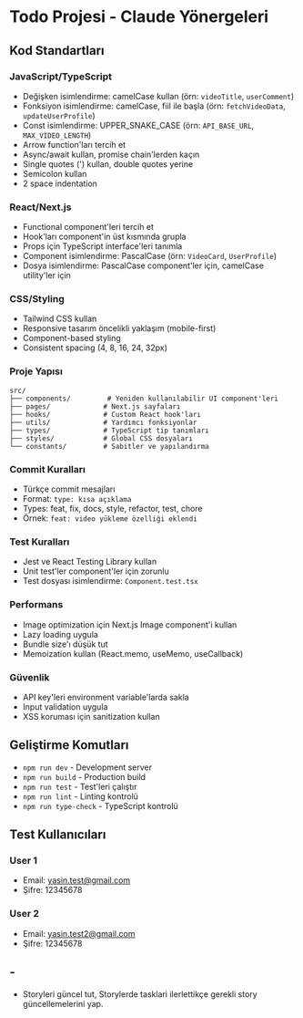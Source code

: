 # Todo Projesi - Claude Yönergeleri

## Kod Standartları

### JavaScript/TypeScript
- Değişken isimlendirme: camelCase kullan (örn: `videoTitle`, `userComment`)
- Fonksiyon isimlendirme: camelCase, fiil ile başla (örn: `fetchVideoData`, `updateUserProfile`)
- Const isimlendirme: UPPER_SNAKE_CASE (örn: `API_BASE_URL`, `MAX_VIDEO_LENGTH`)
- Arrow function'ları tercih et
- Async/await kullan, promise chain'lerden kaçın
- Single quotes (') kullan, double quotes yerine
- Semicolon kullan
- 2 space indentation

### React/Next.js
- Functional component'leri tercih et
- Hook'ları component'in üst kısmında grupla
- Props için TypeScript interface'leri tanımla
- Component isimlendirme: PascalCase (örn: `VideoCard`, `UserProfile`)
- Dosya isimlendirme: PascalCase component'ler için, camelCase utility'ler için

### CSS/Styling
- Tailwind CSS kullan
- Responsive tasarım öncelikli yaklaşım (mobile-first)
- Component-based styling
- Consistent spacing (4, 8, 16, 24, 32px)

### Proje Yapısı
```
src/
├── components/         # Yeniden kullanılabilir UI component'leri
├── pages/             # Next.js sayfaları
├── hooks/             # Custom React hook'ları
├── utils/             # Yardımcı fonksiyonlar
├── types/             # TypeScript tip tanımları
├── styles/            # Global CSS dosyaları
└── constants/         # Sabitler ve yapılandırma
```

### Commit Kuralları
- Türkçe commit mesajları
- Format: `type: kısa açıklama`
- Types: feat, fix, docs, style, refactor, test, chore
- Örnek: `feat: video yükleme özelliği eklendi`

### Test Kuralları
- Jest ve React Testing Library kullan
- Unit test'ler component'ler için zorunlu
- Test dosyası isimlendirme: `Component.test.tsx`

### Performans
- Image optimization için Next.js Image component'i kullan
- Lazy loading uygula
- Bundle size'ı düşük tut
- Memoization kullan (React.memo, useMemo, useCallback)

### Güvenlik
- API key'leri environment variable'larda sakla
- Input validation uygula
- XSS koruması için sanitization kullan

## Geliştirme Komutları
- `npm run dev` - Development server
- `npm run build` - Production build
- `npm run test` - Test'leri çalıştır
- `npm run lint` - Linting kontrolü
- `npm run type-check` - TypeScript kontrolü

## Test Kullanıcıları
### User 1
- Email: yasin.test@gmail.com
- Şifre: 12345678

### User 2  
- Email: yasin.test2@gmail.com
- Şifre: 12345678

## -
- Storyleri güncel tut, Storylerde tasklari ilerlettikçe gerekli story güncellemelerini yap.
